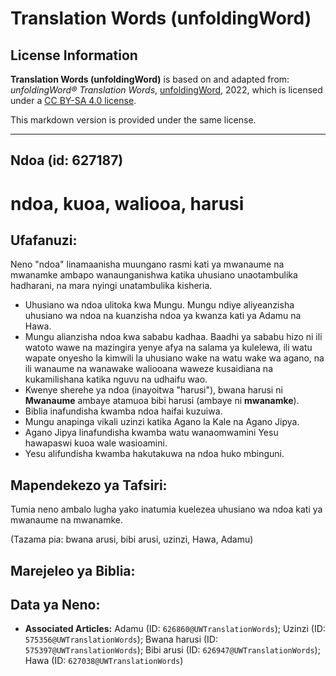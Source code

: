 # Translation Words (unfoldingWord)

## License Information

**Translation Words (unfoldingWord)** is based on and adapted from: _unfoldingWord® Translation Words_, [unfoldingWord](https://unfoldingword.org/utw), 2022, which is licensed under a [CC BY-SA 4.0 license](https://creativecommons.org/licenses/by-sa/4.0/legalcode.en).

This markdown version is provided under the same license.



--------------------------------

## Ndoa (id: 627187)

ndoa, kuoa, waliooa, harusi
===========================

Ufafanuzi:
----------

Neno "ndoa" linamaanisha muungano rasmi kati ya mwanaume na mwanamke ambapo wanaunganishwa katika uhusiano unaotambulika hadharani, na mara nyingi unatambulika kisheria.

* Uhusiano wa ndoa ulitoka kwa Mungu. Mungu ndiye aliyeanzisha uhusiano wa ndoa na kuanzisha ndoa ya kwanza kati ya Adamu na Hawa.
* Mungu alianzisha ndoa kwa sababu kadhaa. Baadhi ya sababu hizo ni ili watoto wawe na mazingira yenye afya na salama ya kulelewa, ili watu wapate onyesho la kimwili la uhusiano wake na watu wake wa agano, na ili wanaume na wanawake waliooana waweze kusaidiana na kukamilishana katika nguvu na udhaifu wao.
* Kwenye sherehe ya ndoa (inayoitwa "harusi"), bwana harusi ni **Mwanaume** ambaye atamuoa bibi harusi (ambaye ni **mwanamke**).
* Biblia inafundisha kwamba ndoa haifai kuzuiwa.
* Mungu anapinga vikali uzinzi katika Agano la Kale na Agano Jipya.
* Agano Jipya linafundisha kwamba watu wanaomwamini Yesu hawapaswi kuoa wale wasioamini.
* Yesu alifundisha kwamba hakutakuwa na ndoa huko mbinguni.

Mapendekezo ya Tafsiri:
-----------------------

Tumia neno ambalo lugha yako inatumia kuelezea uhusiano wa ndoa kati ya mwanaume na mwanamke.

(Tazama pia: bwana arusi, bibi arusi, uzinzi, Hawa, Adamu)

Marejeleo ya Biblia:
--------------------

Data ya Neno:
-------------

* **Associated Articles:** Adamu (ID: `626860@UWTranslationWords`); Uzinzi (ID: `575356@UWTranslationWords`); Bwana harusi (ID: `575397@UWTranslationWords`); Bibi arusi (ID: `626947@UWTranslationWords`); Hawa (ID: `627038@UWTranslationWords`)

